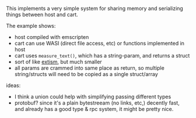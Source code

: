 This implements a very simple system for sharing memory and serializing things between host and cart.

The example shows:

- host compiled with emscripten
- cart can use WASI (direct file access, etc) or functions implemented in host
- cart uses `measure_text()`, which has a string-param, and returns a struct
- sort of like [extism](https://extism.org/), but much smaller
- all params are crammed into same place as return, so multiple string/structs will need to be copied as a single struct/array


ideas:

- I think a union could help with simplifying passing different types
- protobuf? since it's a plain bytestreeam (no links, etc,) decently fast, and already has a good type & rpc system, it might be pretty nice.
